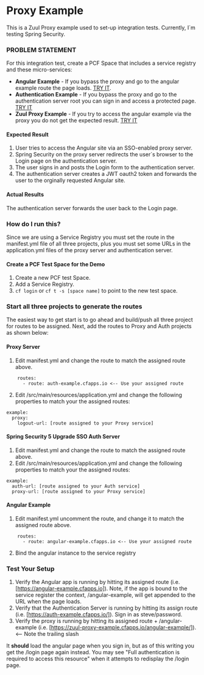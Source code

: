 # Proxy Example

This is a Zuul Proxy example used to set-up integration tests. Currently, I´m testing Spring Security.

### PROBLEM STATEMENT

For this integration test, create a PCF Space that includes a service registry and these micro-services:
* **Angular Example** - If you bypass the proxy and go to the angular example route the page loads. [TRY IT](https://angular-example.test.medzero.cfapps.io/).
* **Authentication Example** - If you bypass the proxy and go to the authentication server root you can sign in and access a protected page. [TRY IT](https://auth-example.test.medzero.cfapps.io/)
* **Zuul Proxy Example** - If you try to access the angular example via the proxy you do not get the expected result. [TRY IT](https://zuul-proxy-example.test.medzero.cfapps.io/angular-example/)

#### Expected Result
1) User tries to access the Angular site via an SSO-enabled proxy server.
2) Spring Security on the proxy server redirects the user´s browser to the Login page on the authentication server.
3) The user signs in and posts the Login form to the authentication server.
4) The authentication server creates a JWT oauth2 token and forwards the user to the orginally requested Angular site.

#### Actual Results
The authentication server forwards the user back to the Login page.

### How do I run this?

Since we are using a Service Registry you must set the route in the manifest.yml file of all three projects, plus you must 
set some URLs in the application.yml files of the proxy server and authentication server.

#### Create a PCF Test Space for the Demo
1) Create a new PCF test Space.
2) Add a Service Registry.
3) `cf login` or `cf t -s [space name]` to point to the new test space.

### Start all three projects to generate the routes
The easiest way to get start is to go ahead and build/push all three project for routes to be assigned.
Next, add the routes to Proxy and Auth projects as shown below:

#### Proxy Server
1) Edit manifest.yml and change the route to match the assigned route above.
```
    routes:
      - route: auth-example.cfapps.io <-- Use your assigned route
```

2) Edit /src/main/resources/application.yml and change the following properties to match your the assigned routes:
```
example:
  proxy:
    logout-url: [route assigned to your Proxy service]
```

#### Spring Security 5 Upgrade SSO Auth Server
1) Edit manifest.yml and change the route to match the assigned route above.
2) Edit /src/main/resources/application.yml and change the following properties to match your the assigned routes:
```
example:
  auth-url: [route assigned to your Auth service]
  proxy-url: [route assigned to your Proxy service]
```

#### Angular Example
1) Edit manifest.yml uncomment the route, and change it to match the assigned route above.
```
    routes:
      - route: angular-example.cfapps.io <-- Use your assigned route
```
2) Bind the angular instance to the service registry

### Test Your Setup
1) Verify the Angular app is running by hitting its assigned route (i.e. [https://angular-example.cfapps.io]). Note, if the app is bound to the service register the context, /angular-example, will get appended to the URL when the page loads.
2) Verify that the Authentication Server is running by hitting its assign route (i.e. [https://auth-example.cfapps.io/]). Sign in as steve/password.
3) Verify the proxy is running by hitting its assigned route + /angular-example (i.e. [https://zuul-proxy-example.cfapps.io/angular-example/]). <-- Note the trailing slash

It **should** load the angular page when you sign in, but as of this writing you get the /login page again instead.
You may see "Full authentication is required to access this resource" when it attempts to redisplay the /login page.


